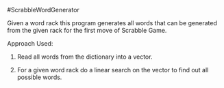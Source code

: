 #ScrabbleWordGenerator

Given a word rack this program generates all words that can be generated from the given rack for the first move of Scrabble Game.

Approach Used:

1. Read all words from the dictionary into a vector.

2. For a given word rack do a linear search on the vector to find out all possible words.